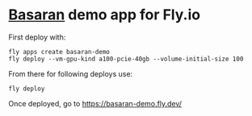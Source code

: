 # [Basaran](https://github.com/hyperonym/basaran/) demo app for Fly.io

First deploy with:
```
fly apps create basaran-demo
fly deploy --vm-gpu-kind a100-pcie-40gb --volume-initial-size 100
```

From there for following deploys use:
```
fly deploy
```

Once deployed, go to https://basaran-demo.fly.dev/
